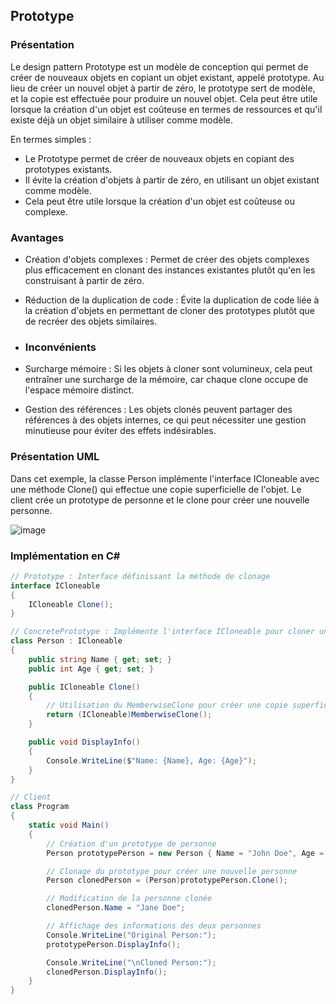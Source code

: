 ## Prototype

### Présentation

Le design pattern Prototype est un modèle de conception qui permet de créer de nouveaux objets en copiant un objet existant, appelé prototype. Au lieu de créer un nouvel objet à partir de zéro, le prototype sert de modèle, et la copie est effectuée pour produire un nouvel objet. Cela peut être utile lorsque la création d'un objet est coûteuse en termes de ressources et qu'il existe déjà un objet similaire à utiliser comme modèle.

En termes simples :
* Le Prototype permet de créer de nouveaux objets en copiant des prototypes existants.
* Il évite la création d'objets à partir de zéro, en utilisant un objet existant comme modèle.
* Cela peut être utile lorsque la création d'un objet est coûteuse ou complexe.

### Avantages

* Création d'objets complexes : Permet de créer des objets complexes plus efficacement en clonant des instances existantes plutôt qu'en les construisant à partir de zéro.
* Réduction de la duplication de code : Évite la duplication de code liée à la création d'objets en permettant de cloner des prototypes plutôt que de recréer des objets similaires.

* ### Inconvénients

* Surcharge mémoire : Si les objets à cloner sont volumineux, cela peut entraîner une surcharge de la mémoire, car chaque clone occupe de l'espace mémoire distinct.
* Gestion des références : Les objets clonés peuvent partager des références à des objets internes, ce qui peut nécessiter une gestion minutieuse pour éviter des effets indésirables.

### Présentation UML

Dans cet exemple, la classe Person implémente l'interface ICloneable avec une méthode Clone() qui effectue une copie superficielle de l'objet. Le client crée un prototype de personne et le clone pour créer une nouvelle personne.

![image](https://github.com/Enfyyys/DP-Groupe1/assets/90694706/16c0202a-894e-4895-8c6d-f722f2019a68)

### Implémentation en C#

```C#
// Prototype : Interface définissant la méthode de clonage
interface ICloneable
{
    ICloneable Clone();
}

// ConcretePrototype : Implémente l'interface ICloneable pour cloner une personne
class Person : ICloneable
{
    public string Name { get; set; }
    public int Age { get; set; }

    public ICloneable Clone()
    {
        // Utilisation du MemberwiseClone pour créer une copie superficielle
        return (ICloneable)MemberwiseClone();
    }

    public void DisplayInfo()
    {
        Console.WriteLine($"Name: {Name}, Age: {Age}");
    }
}

// Client
class Program
{
    static void Main()
    {
        // Création d'un prototype de personne
        Person prototypePerson = new Person { Name = "John Doe", Age = 30 };

        // Clonage du prototype pour créer une nouvelle personne
        Person clonedPerson = (Person)prototypePerson.Clone();

        // Modification de la personne clonée
        clonedPerson.Name = "Jane Doe";

        // Affichage des informations des deux personnes
        Console.WriteLine("Original Person:");
        prototypePerson.DisplayInfo();

        Console.WriteLine("\nCloned Person:");
        clonedPerson.DisplayInfo();
    }
}

```
